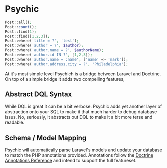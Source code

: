 Psychic
====

```php
Post::all();
Post::count();
Post::find(1);
Post::find([1,2,3]);
Post::where('title = ?', 'test');
Post::where('author = ?', $author);
Post::where('author.name = ?', $authorName);
Post::where('author.id IN ?', [1,2,3]);
Post::where('author.name = :name', ['name' => 'mark']);
Post::where('author.address.city = ?', 'Philadelphia');
```

At it's most simple level Psychich is a bridge between Laravel and Doctrine. On top of a simple bridge it adds two compelling features,

Abstract DQL Syntax
----

While DQL is great it can be a bit verbose. Psychic adds yet another layer of abstraction onto your SQL to make it that much harder to debug database issus. No, seriously, it abstracts out DQL to make it a bit more terse and readable.

Schema / Model Mapping
----

Psychic will automatically parse Laravel's models and update your database to match the PHP annotations provided. Annotations follow the [Doctrine Annotations Reference](http://doctrine-orm.readthedocs.org/en/latest/reference/annotations-reference.html) and intend to support the full featureset.
